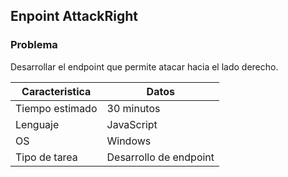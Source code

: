 ## Enpoint AttackRight

### Problema

Desarrollar el endpoint que permite atacar hacia el lado derecho.

| Caracteristica  | Datos                        |
| --------------- | ---------------------------- |              
| Tiempo estimado | 30 minutos                   |
| Lenguaje        | JavaScript                   |
| OS              | Windows                      |
| Tipo de tarea   | Desarrollo de endpoint       |

